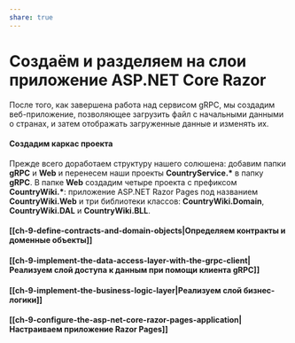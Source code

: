 ```yaml
---
share: true
---
```

# Создаём и разделяем на слои приложение ASP.NET Core Razor
После того, как завершена работа над сервисом gRPC, мы создадим веб-приложение, позволяющее загрузить файл с начальными данными о странах, и затем отображать загруженные данные и изменять их.
#### Создадим каркас проекта
Прежде всего доработаем структуру нашего солюшена: добавим папки **gRPC** и **Web** и перенесем наши проекты **CountryService.\*** в папку **gRPC**. В папке **Web** создадим четыре проекта с префиксом **CountryWiki.\***: приложение ASP.NET Razor Pages под названием **CountryWiki.Web** и три библиотеки классов: **CountryWiki.Domain**, **CountryWiki.DAL** и **CountryWiki.BLL**.
#### [[ch-9-define-contracts-and-domain-objects|Определяем контракты и доменные объекты]]
#### [[ch-9-implement-the-data-access-layer-with-the-grpc-client|Реализуем слой доступа к данным при помощи клиента gRPC]]
#### [[ch-9-implement-the-business-logic-layer|Реализуем слой бизнес-логики]]
#### [[ch-9-configure-the-asp-net-core-razor-pages-application|Настраиваем приложение Razor Pages]]